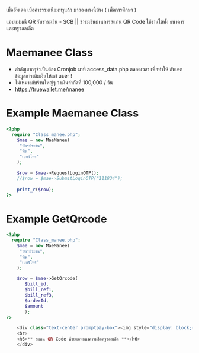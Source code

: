 เบื่ออัพเดต เบื่อค่าธรรมเนียมทรูแล้ว มาลองทางนี้บ้าง ( เพื่อการศึกษา )

แอปแม่มณี QR รับชำระเงิน - SCB
 || ชำระเงินผ่านการสแกน QR Code ใช้งานได้ทั้ง ธนาคาร และทรูวอลเล็ต
 
 # Maemanee Class
- สำคัญมากๆจำเป็นต้อง Cronjob มาที่ access_data.php ตลอดเวลา เพื่อทำให้ อัพเดตข้อมูลการเติมเงินให้แก่ user !
- ไม่เหมาะกับร้านใหญ่ๆ วงเงินจำกัดที่ 100,000 / วัน
- https://truewallet.me/manee
 # Example Maemanee Class
```php
<?php
  require "Class_manee.php";
    $mae = new MaeManee(
     "บัตรประชน", 
     "พิน", 
     "เบอร์โทร"
    );

    $row = $mae->RequestLoginOTP();
    //$row = $mae->SubmitLoginOTP("111834");
    
    print_r($row);
?>
```

# Example GetQrcode
```php
<?php
  require "Class_manee.php";
    $mae = new MaeManee(
     "บัตรประชน", 
     "พิน", 
     "เบอร์โทร"
    );

    $row = $mae->GetQrcode(
       $bill_id,
       $bill_ref1,
       $bill_ref3,
       $orderId,
       $amount
       );
?>

    <div class="text-center promptpay-box"><img style="display: block;-webkit-user-select: none;max-width: 100%;margin: auto;background-color: hsl(0, 0%, 90%);transition: background-color 300ms;" src="https://api.qrserver.com/v1/create-qr-code/?size=350x350&amp;data=<?= $row ?>">
    <br>
    <h6>** สแกน QR Code ด้วยแอพธนาคารหรือทรูวอลเล็ต **</h6>
    </div>
    
```
